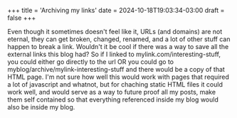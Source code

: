 +++
title = 'Archiving my links'
date = 2024-10-18T19:03:34-03:00
draft = false
+++

Even though it sometimes doesn't feel like it, URLs (and domains) are not eternal, they can get broken, changed, renamed, and a lot of other stuff can happen to break a link. Wouldn't it be cool if there was a way to save all the external links this blog had? So if I linked to mylink.com/interesting-stuff, you could either go directly to the url OR you could go to myblog/archive/mylink-interesting-stuff and there would be a copy of that HTML page. I'm not sure how well this would work with pages that required a lot of javascript and whatnot, but for chaching static HTML files it could work well, and would serve as a way to future proof all my posts, make them self contained so that everything referenced inside my blog would also be inside my blog.
